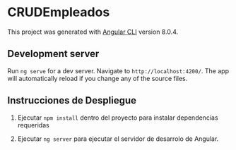 # CRUDEmpleados

This project was generated with [Angular CLI](https://github.com/angular/angular-cli) version 8.0.4.

## Development server

Run `ng serve` for a dev server. Navigate to `http://localhost:4200/`. The app will automatically reload if you change any of the source files.

## Instrucciones de Despliegue

1. Ejecutar `npm install` dentro del proyecto para instalar dependencias requeridas

2. Ejecutar `ng server` para ejecutar el servidor de desarrolo de Angular.
